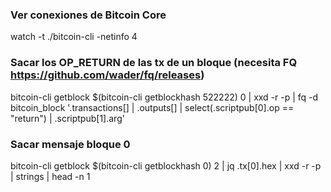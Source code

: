 ### Ver conexiones de Bitcoin Core
watch -t ./bitcoin-cli -netinfo 4

### Sacar los OP_RETURN de las tx de un bloque (necesita FQ https://github.com/wader/fq/releases)
bitcoin-cli getblock $(bitcoin-cli getblockhash 522222) 0 | xxd -r -p | fq -d bitcoin_block '.transactions[] | .outputs[] | select(.scriptpub[0].op == "return") | .scriptpub[1].arg'

### Sacar mensaje bloque 0
bitcoin-cli getblock $(bitcoin-cli getblockhash 0) 2 | jq .tx[0].hex | xxd -r -p | strings | head -n 1